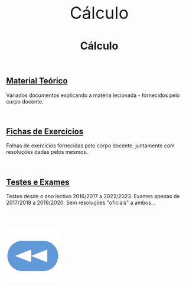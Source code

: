 <p style="font-size:45px; text-align:center;">Cálculo</p>

<h1 align="center">Cálculo</h1>

<br>

## [Material Teórico](slides/README.md)
Variados documentos explicando a matéria lecionada - fornecidos pelo corpo docente.

<br>

## [Fichas de Exercícios](fichas/README.md)
Folhas de exercícios fornecidas pelo corpo docente, juntamente com resoluções dadas pelos mesmos.

<br>

## [Testes e Exames](testes/README.md)
Testes desde o ano lectivo 2016/2017 a 2022/2023. Exames apenas de 2017/2018 a 2019/2020. Sem resoluções "oficiais" a ambos...

<br><br>

[![retroceder](https://raw.githubusercontent.com/David81820/Recursos-LCC/main/Rewind.png)](https://david81820.github.io/Recursos-LCC)